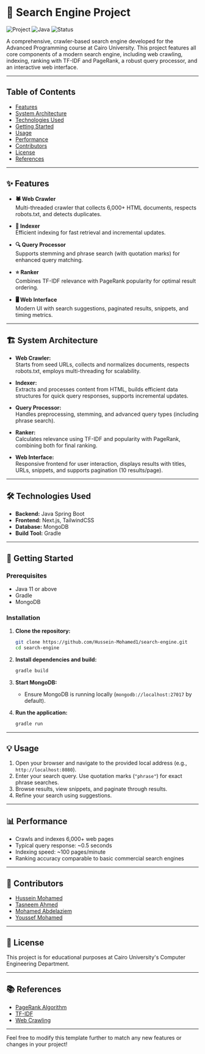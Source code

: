 # 🚀 Search Engine Project

![Project](https://img.shields.io/badge/Project-Search%20Engine-blue)
![Java](https://img.shields.io/badge/Language-Java-orange)
![Status](https://img.shields.io/badge/Status-In%20Development-yellow)

A comprehensive, crawler-based search engine developed for the Advanced Programming course at Cairo University. This project features all core components of a modern search engine, including web crawling, indexing, ranking with TF-IDF and PageRank, a robust query processor, and an interactive web interface.

---

## Table of Contents

- [Features](#features)
- [System Architecture](#system-architecture)
- [Technologies Used](#technologies-used)
- [Getting Started](#getting-started)
- [Usage](#usage)
- [Performance](#performance)
- [Contributors](#contributors)
- [License](#license)
- [References](#references)

---

## ✨ Features

- **🕷️ Web Crawler**  
  Multi-threaded crawler that collects 6,000+ HTML documents, respects robots.txt, and detects duplicates.

- **📑 Indexer**  
  Efficient indexing for fast retrieval and incremental updates.

- **🔍 Query Processor**  
  Supports stemming and phrase search (with quotation marks) for enhanced query matching.

- **⭐ Ranker**  
  Combines TF-IDF relevance with PageRank popularity for optimal result ordering.

- **🖥️ Web Interface**  
  Modern UI with search suggestions, paginated results, snippets, and timing metrics.

---

## 🏗️ System Architecture

- **Web Crawler:**  
  Starts from seed URLs, collects and normalizes documents, respects robots.txt, employs multi-threading for scalability.

- **Indexer:**  
  Extracts and processes content from HTML, builds efficient data structures for quick query responses, supports incremental updates.

- **Query Processor:**  
  Handles preprocessing, stemming, and advanced query types (including phrase search).

- **Ranker:**  
  Calculates relevance using TF-IDF and popularity with PageRank, combining both for final ranking.

- **Web Interface:**  
  Responsive frontend for user interaction, displays results with titles, URLs, snippets, and supports pagination (10 results/page).

---

## 🛠️ Technologies Used

- **Backend:** Java Spring Boot  
- **Frontend:** Next.js, TailwindCSS  
- **Database:** MongoDB  
- **Build Tool:** Gradle

---

## 🚦 Getting Started

### Prerequisites

- Java 11 or above
- Gradle
- MongoDB

### Installation

1. **Clone the repository:**
    ```bash
    git clone https://github.com/Hussein-Mohamed1/search-engine.git
    cd search-engine
    ```

2. **Install dependencies and build:**
    ```bash
    gradle build
    ```

3. **Start MongoDB:**
    - Ensure MongoDB is running locally (`mongodb://localhost:27017` by default).

4. **Run the application:**
    ```bash
    gradle run
    ```

---

## 💡 Usage

1. Open your browser and navigate to the provided local address (e.g., `http://localhost:8080`).
2. Enter your search query. Use quotation marks (`"phrase"`) for exact phrase searches.
3. Browse results, view snippets, and paginate through results.
4. Refine your search using suggestions.

---

## 📊 Performance

- Crawls and indexes 6,000+ web pages
- Typical query response: ~0.5 seconds
- Indexing speed: ~100 pages/minute
- Ranking accuracy comparable to basic commercial search engines

---

## 👥 Contributors

- [Hussein Mohamed](https://github.com/Hussein-Mohamed1)
- [Tasneem Ahmed](https://github.com/xx-Tasneem-Ahmed-xx)
- [Mohamed Abdelaziem](https://github.com/MohamedAbdelaiem)
- [Youssef Mohamed](https://github.com/username3)

---

## 📜 License

This project is for educational purposes at Cairo University's Computer Engineering Department.

---

## 📚 References

- [PageRank Algorithm](https://en.wikipedia.org/wiki/PageRank)
- [TF-IDF](https://en.wikipedia.org/wiki/Tf%E2%80%93idf)
- [Web Crawling](https://en.wikipedia.org/wiki/Web_crawler)

---

Feel free to modify this template further to match any new features or changes in your project!
